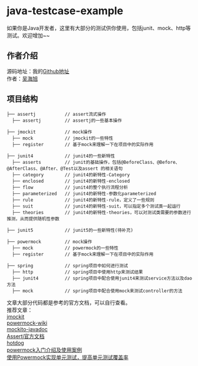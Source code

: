 # java-testcase-example
如果你是Java开发者，这里有大部分的测试供你使用，包括junit、mock、http等测试。欢迎增加~~

## 作者介绍
源码地址：我的[Github地址](https://github.com/benjaminwhx)  
作者：[吴海旭](http://benjaminwhx.com)

## 项目结构
```
├── assertj           // assert流式操作
  ├── assertj         // assertj的一些基本操作

├── jmockit           // mock操作
  ├── mock            // jmockit的一些特性
  ├── register        // 基于mock来理解一下在项目中的实际作用

├── junit4            // junit4的一些新特性
  ├── asserts         // junit的基础操作，包括@BeforeClass、@Before、@AfterClass、@After、@Test以及assert 的相关语句
  ├── category        // junit4的新特性-Category
  ├── enclosed        // junit4的新特性-enclosed
  ├── flow            // junit4的整个执行流程分析
  ├── parameterized   // junit4的新特性-参数化parameterized
  ├── rule            // junit4的新特性-rule，定义了一些规则
  ├── suit            // junit4的新特性-suit，可以指定多个测试类一起运行
  ├── theories        // junit4的新特性-theories，可以对测试类需要的参数进行推测，从而提供随机性参数

├── junit5            // junit5的一些新特性(待补充)
  
├── powermock         // mock操作
  ├── mock            // powermock的一些特性
  ├── register        // 基于mock来理解一下在项目中的实际作用
  
├── spring            // spring项目中如何进行测试
  ├── http            // spring项目中使用http来测试结果
  ├── junit4          // spring项目中配合使用junit4来测试service方法以及dao方法
  ├── mock            // spring项目中配合使用mock来测试controller的方法
```

文章大部分代码都是参考的官方文档，可以自行查看。  
推荐文章：  
[jmockit](http://jmockit.org/)  
[powermock-wiki](https://github.com/powermock/powermock/wiki)  
[mockito-javadoc](http://www.javadoc.io/doc/org.mockito/mockito-core/1.10.19)  
[Assertj官方文档](http://joel-costigliola.github.io/assertj/)  
[hotdog](http://hotdog.iteye.com/category/143340)  
[powermock入门介绍及使用案例](http://blog.csdn.net/rainbow702/article/details/51783285)    
[使用Powermock实现单元测试，提高单元测试覆盖率](http://blog.csdn.net/highth/article/details/42497269)  
